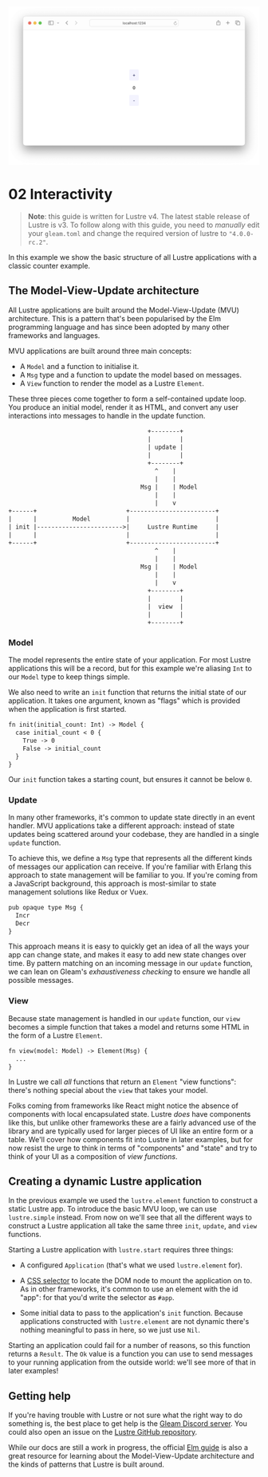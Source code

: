 ![](./header.png)

# 02 Interactivity

> **Note**: this guide is written for Lustre v4. The latest stable release of
> Lustre is v3. To follow along with this guide, you need to _manually_ edit your
> `gleam.toml` and change the required version of lustre to `"4.0.0-rc.2"`.

In this example we show the basic structure of all Lustre applications with a
classic counter example.

## The Model-View-Update architecture

All Lustre applications are built around the Model-View-Update (MVU) architecture.
This is a pattern that's been popularised by the Elm programming language and
has since been adopted by many other frameworks and languages.

MVU applications are built around three main concepts:

- A `Model` and a function to initialise it.
- A `Msg` type and a function to update the model based on messages.
- A `View` function to render the model as a Lustre `Element`.

These three pieces come together to form a self-contained update loop. You produce
an initial model, render it as HTML, and convert any user interactions into
messages to handle in the update function.

```text
                                       +--------+
                                       |        |
                                       | update |
                                       |        |
                                       +--------+
                                         ^    |
                                         |    |
                                     Msg |    | Model
                                         |    |
                                         |    v
+------+                         +------------------------+
|      |          Model          |                        |
| init |------------------------>|     Lustre Runtime     |
|      |                         |                        |
+------+                         +------------------------+
                                         ^    |
                                         |    |
                                     Msg |    | Model
                                         |    |
                                         |    v
                                       +--------+
                                       |        |
                                       |  view  |
                                       |        |
                                       +--------+
```

### Model

The model represents the entire state of your application. For most Lustre
applications this will be a record, but for this example we're aliasing `Int` to
our `Model` type to keep things simple.

We also need to write an `init` function that returns the initial state of our
application. It takes one argument, known as "flags" which is provided when the
application is first started.

```gleam
fn init(initial_count: Int) -> Model {
  case initial_count < 0 {
    True -> 0
    False -> initial_count
  }
}
```

Our `init` function takes a starting count, but ensures it cannot be below `0`.

### Update

In many other frameworks, it's common to update state directly in an event handler.
MVU applications take a different approach: instead of state updates being scattered
around your codebase, they are handled in a single `update` function.

To achieve this, we define a `Msg` type that represents all the different kinds of
messages our application can receive. If you're familiar with Erlang this approach
to state management will be familiar to you. If you're coming from a JavaScript
background, this approach is most-similar to state management solutions like Redux
or Vuex.

```gleam
pub opaque type Msg {
  Incr
  Decr
}
```

This approach means it is easy to quickly get an idea of all the ways your app
can change state, and makes it easy to add new state changes over time. By pattern
matching on an incoming message in our `update` function, we can lean on Gleam's
_exhaustiveness checking_ to ensure we handle all possible messages.

### View

Because state management is handled in our `update` function, our `view` becomes
a simple function that takes a model and returns some HTML in the form of a
Lustre `Element`.

```gleam
fn view(model: Model) -> Element(Msg) {
  ...
}
```

In Lustre we call _all_ functions that return an `Element` "view functions": there's
nothing special about the `view` that takes your model.

Folks coming from frameworks like React might notice the absence of components
with local encapsulated state. Lustre _does_ have components like this, but unlike
other frameworks these are a fairly advanced use of the library and are typically
used for larger pieces of UI like an entire form or a table. We'll cover how
components fit into Lustre in later examples, but for now resist the urge to think
in terms of "components" and "state" and try to think of your UI as a composition
of _view functions_.

## Creating a dynamic Lustre application

In the previous example we used the `lustre.element` function to construct a
static Lustre app. To introduce the basic MVU loop, we can use `lustre.simple`
instead. From now on we'll see that all the different ways to construct a Lustre
application all take the same three `init`, `update`, and `view` functions.

Starting a Lustre application with `lustre.start` requires three things:

- A configured `Application` (that's what we used `lustre.element` for).

- A [CSS selector](https://developer.mozilla.org/en-US/docs/Web/API/Document_object_model/Locating_DOM_elements_using_selectors)
  to locate the DOM node to mount the application on to. As in other frameworks,
  it's common to use an element with the id "app": for that you'd write the
  selector as `#app`.

- Some initial data to pass to the application's `init` function. Because applications
  constructed with `lustre.element` are not dynamic there's nothing meaningful
  to pass in here, so we just use `Nil`.

Starting an application could fail for a number of reasons, so this function
returns a `Result`. The `Ok` value is a function you can use to send messages to
your running application from the outside world: we'll see more of that in later
examples!

## Getting help

If you're having trouble with Lustre or not sure what the right way to do
something is, the best place to get help is the [Gleam Discord server](https://discord.gg/Fm8Pwmy).
You could also open an issue on the [Lustre GitHub repository](https://github.com/lustre-labs/lustre/issues).

While our docs are still a work in progress, the official [Elm guide](https://guide.elm-lang.org)
is also a great resource for learning about the Model-View-Update architecture
and the kinds of patterns that Lustre is built around.

